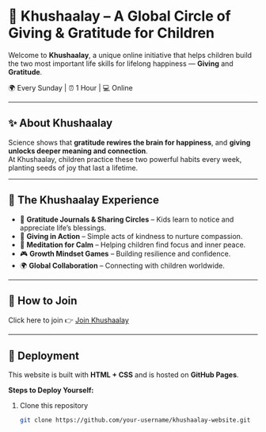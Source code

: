 # 🌸 Khushaalay – A Global Circle of Giving & Gratitude for Children  

Welcome to **Khushaalay**, a unique online initiative that helps children build the two most important life skills for lifelong happiness — **Giving** and **Gratitude**.  

🌍 Every Sunday | ⏰ 1 Hour | 💻 Online  

---

## ✨ About Khushaalay
Science shows that **gratitude rewires the brain for happiness**, and **giving unlocks deeper meaning and connection**.  
At Khushaalay, children practice these two powerful habits every week, planting seeds of joy that last a lifetime.  

---

## 🌱 The Khushaalay Experience
- 📖 **Gratitude Journals & Sharing Circles** – Kids learn to notice and appreciate life’s blessings.  
- 🤝 **Giving in Action** – Simple acts of kindness to nurture compassion.  
- 🧘 **Meditation for Calm** – Helping children find focus and inner peace.  
- 🎮 **Growth Mindset Games** – Building resilience and confidence.  
- 🌍 **Global Collaboration** – Connecting with children worldwide.  

---

## 📌 How to Join
Click here to join 👉 [Join Khushaalay](https://docs.google.com/forms/d/e/1FAIpQLSd_ROlnfse5zptR7mQeiCN5xZof3vcghMliYM166pFg8fK4uA/viewform?usp=header)  

---

## 🚀 Deployment
This website is built with **HTML + CSS** and is hosted on **GitHub Pages**.  

**Steps to Deploy Yourself:**  
1. Clone this repository  
   ```bash
   git clone https://github.com/your-username/khushaalay-website.git
